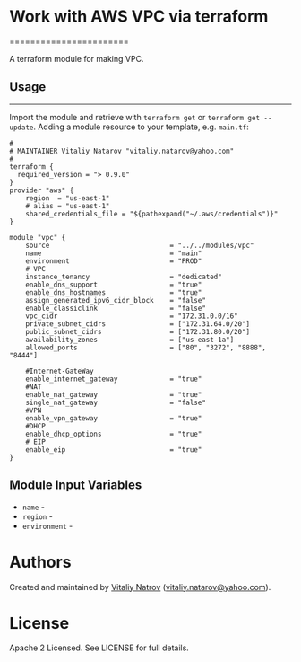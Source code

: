 # Work with AWS VPC via terraform
=======================

A terraform module for making VPC.

## Usage
----------------------
Import the module and retrieve with ```terraform get``` or ```terraform get --update```. Adding a module resource to your template, e.g. `main.tf`:

```
#
# MAINTAINER Vitaliy Natarov "vitaliy.natarov@yahoo.com"
#
terraform {
  required_version = "> 0.9.0"
}
provider "aws" {
    region  = "us-east-1"
    # alias = "us-east-1"
    shared_credentials_file = "${pathexpand("~/.aws/credentials")}"
}

module "vpc" {
    source                              = "../../modules/vpc"
    name                                = "main"
    environment                         = "PROD"
    # VPC
    instance_tenancy                    = "dedicated"
    enable_dns_support                  = "true"
    enable_dns_hostnames                = "true"
    assign_generated_ipv6_cidr_block    = "false"
    enable_classiclink                  = "false"
    vpc_cidr                            = "172.31.0.0/16"
    private_subnet_cidrs                = ["172.31.64.0/20"]
    public_subnet_cidrs                 = ["172.31.80.0/20"]
    availability_zones                  = ["us-east-1a"]
    allowed_ports                       = ["80", "3272", "8888", "8444"]
    
    #Internet-GateWay
    enable_internet_gateway             = "true" 
    #NAT
    enable_nat_gateway                  = "true"
    single_nat_gateway                  = "false"
    #VPN
    enable_vpn_gateway                  = "true"
    #DHCP
    enable_dhcp_options                 = "true"
    # EIP
    enable_eip                          = "true"   
}

```

Module Input Variables
----------------------
- `name` -
- `region` -
- `environment` -


Authors
=======

Created and maintained by [Vitaliy Natrov](https://github.com/SebastianUA)
(vitaliy.natarov@yahoo.com).

License
=======

Apache 2 Licensed. See LICENSE for full details.